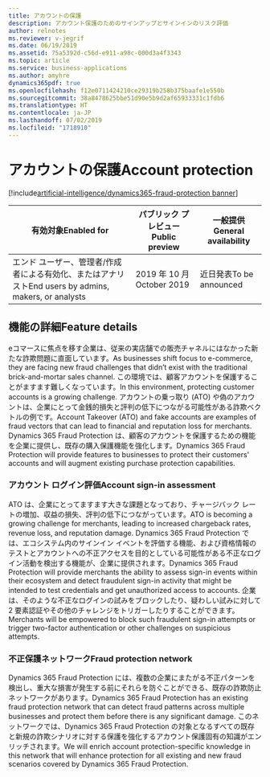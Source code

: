 ```yaml
---
title: アカウントの保護
description: アカウント保護のためのサインアップとサインインのリスク評価
author: relnotes
ms.reviewer: v-jegrif
ms.date: 06/19/2019
ms.assetid: 75a5392d-c56d-e911-a98c-000d3a4f3343
ms.topic: article
ms.service: business-applications
ms.author: amyhre
dynamics365pdf: true
ms.openlocfilehash: f12e0711424210ce29319b258b375baafe1e550b
ms.sourcegitcommit: 38a8478625bbe51d90e5b9d2af65933331c1fdb6
ms.translationtype: HT
ms.contentlocale: ja-JP
ms.lasthandoff: 07/02/2019
ms.locfileid: "1718910"
---
```

# <a name="account-protection"></a><span data-ttu-id="f730b-103">アカウントの保護</span><span class="sxs-lookup"><span data-stu-id="f730b-103">Account protection</span></span>
[!include[artificial-intelligence/dynamics365-fraud-protection banner](../includes/artificial-intelligence/dynamics365-fraud-protection.md)]

| <span data-ttu-id="f730b-104">有効対象</span><span class="sxs-lookup"><span data-stu-id="f730b-104">Enabled for</span></span>    |  <span data-ttu-id="f730b-105">パブリック プレビュー</span><span class="sxs-lookup"><span data-stu-id="f730b-105">Public preview</span></span> | <span data-ttu-id="f730b-106">一般提供</span><span class="sxs-lookup"><span data-stu-id="f730b-106">General availability</span></span> | 
| ---------- | ---------- |---------- |
|<span data-ttu-id="f730b-107">エンド ユーザー、管理者/作成者による有効化、またはアナリスト</span><span class="sxs-lookup"><span data-stu-id="f730b-107">End users by admins, makers, or analysts</span></span>|<span data-ttu-id="f730b-108">2019 年 10 月</span><span class="sxs-lookup"><span data-stu-id="f730b-108">October 2019</span></span>| <span data-ttu-id="f730b-109">近日発表</span><span class="sxs-lookup"><span data-stu-id="f730b-109">To be announced</span></span>|






## <a name="feature-details"></a><span data-ttu-id="f730b-110">機能の詳細</span><span class="sxs-lookup"><span data-stu-id="f730b-110">Feature details</span></span>
<!--feature detail start -->
<span data-ttu-id="f730b-111">eコマースに焦点を移す企業は、従来の実店舗での販売チャネルにはなかった新たな詐欺問題に直面しています。</span><span class="sxs-lookup"><span data-stu-id="f730b-111">As businesses shift focus to e-commerce, they are facing new fraud challenges that didn’t exist with the traditional brick-and-mortar sales channel.</span></span> <span data-ttu-id="f730b-112">この環境では、顧客アカウントを保護することがますます難しくなっています。</span><span class="sxs-lookup"><span data-stu-id="f730b-112">In this environment, protecting customer accounts is a growing challenge.</span></span> <span data-ttu-id="f730b-113">アカウントの乗っ取り (ATO) や偽のアカウントは、企業にとって金銭的損失と評判の低下につながる可能性がある詐欺ベクトルの例です。</span><span class="sxs-lookup"><span data-stu-id="f730b-113">Account Takeover (ATO) and fake accounts are examples of fraud vectors that can lead to financial and reputation loss for merchants.</span></span> <span data-ttu-id="f730b-114">Dynamics 365 Fraud Protection は、顧客のアカウントを保護するための機能を企業に提供し、既存の購入保護機能を強化します。</span><span class="sxs-lookup"><span data-stu-id="f730b-114">Dynamics 365 Fraud Protection will provide features to businesses to protect their customers' accounts and will augment existing purchase protection capabilities.</span></span>

### <a name="account-sign-in-assessment"></a><span data-ttu-id="f730b-115">アカウント ログイン評価</span><span class="sxs-lookup"><span data-stu-id="f730b-115">Account sign-in assessment</span></span>
<span data-ttu-id="f730b-116">ATO は、企業にとってますます大きな課題となっており、チャージバック レートの増加、収益の損失、評判の低下につながっています。</span><span class="sxs-lookup"><span data-stu-id="f730b-116">ATO is becoming a growing challenge for merchants, leading to increased chargeback rates, revenue loss, and reputation damage.</span></span> <span data-ttu-id="f730b-117">Dynamics 365 Fraud Protection では、エコシステム内のサインイン イベントを評価する機能、および資格情報のテストとアカウントへの不正アクセスを目的としている可能性がある不正なログイン活動を検出する機能が、企業に提供されます。</span><span class="sxs-lookup"><span data-stu-id="f730b-117">Dynamics 365 Fraud Protection will provide merchants the ability to assess sign-in events within their ecosystem and detect fraudulent sign-in activity that might be intended to test credentials and get unauthorized access to accounts.</span></span> <span data-ttu-id="f730b-118">企業は、そのような不正なログインの試みをブロックしたり、疑わしい試みに対して 2 要素認証やその他のチャレンジをトリガーしたりすることができます。</span><span class="sxs-lookup"><span data-stu-id="f730b-118">Merchants will be empowered to block such fraudulent sign-in attempts or trigger two-factor authentication or other challenges on suspicious attempts.</span></span>

### <a name="fraud-protection-network"></a><span data-ttu-id="f730b-119">不正保護ネットワーク</span><span class="sxs-lookup"><span data-stu-id="f730b-119">Fraud protection network</span></span>
<span data-ttu-id="f730b-120">Dynamics 365 Fraud Protection には、複数の企業にまたがる不正パターンを検出し、重大な損害が発生する前にそれらを防ぐことができる、既存の詐欺防止ネットワークがあります。</span><span class="sxs-lookup"><span data-stu-id="f730b-120">Dynamics 365 Fraud Protection has an existing fraud protection network that can detect fraud patterns across multiple businesses and protect them before there is any significant damage.</span></span> <span data-ttu-id="f730b-121">このネットワークでは、Dynamics 365 Fraud Protection の対象となるすべての既存と新規の詐欺シナリオに対する保護を強化するアカウント保護固有の知識がエンリッチされます。</span><span class="sxs-lookup"><span data-stu-id="f730b-121">We will enrich account protection-specific knowledge in this network that will enhance protection for all existing and new fraud scenarios covered by Dynamics 365 Fraud Protection.</span></span>
<!--feature detail end -->










